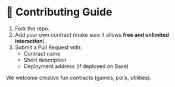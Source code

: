 # 🤝 Contributing Guide

1. Fork the repo.
2. Add your own contract (make sure it allows **free and unlimited interaction**).
3. Submit a Pull Request with:
   - Contract name
   - Short description
   - Deployment address (if deployed on Base)

We welcome creative fun contracts (games, polls, utilities).
